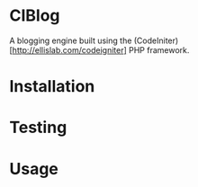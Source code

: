 # CIBlog

A blogging engine built using the (CodeIniter)[http://ellislab.com/codeigniter] 
PHP framework.

# Installation

# Testing

# Usage

